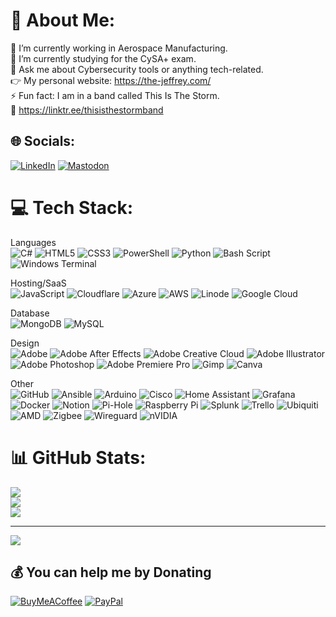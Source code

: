 # 💫 About Me:
🔭 I’m currently working in Aerospace Manufacturing.<br>🌱 I’m currently studying for the CySA+ exam.<br>💬 Ask me about Cybersecurity tools or anything tech-related.<br>👉 My personal website: https://the-jeffrey.com/<br>⚡ Fun fact: I am in a band called This Is The Storm.<br>🎼 https://linktr.ee/thisisthestormband


## 🌐 Socials:
[![LinkedIn](https://img.shields.io/badge/LinkedIn-%230077B5.svg?logo=linkedin&logoColor=white)](https://www.linkedin.com/in/fuller-jeffrey/) [![Mastodon](https://img.shields.io/badge/-MASTODON-%232B90D9?style=for-the-badge&logo=mastodon&logoColor=white)](https://infosec.exchange/deck/@sec3po) 

# 💻 Tech Stack:
Languages<br>
![C#](https://img.shields.io/badge/c%23-%23239120.svg?style=flat&logo=csharp&logoColor=white) ![HTML5](https://img.shields.io/badge/html5-%23E34F26.svg?style=flat&logo=html5&logoColor=white) ![CSS3](https://img.shields.io/badge/css3-%231572B6.svg?style=flat&logo=css3&logoColor=white) ![PowerShell](https://img.shields.io/badge/PowerShell-%235391FE.svg?style=flat&logo=powershell&logoColor=white) ![Python](https://img.shields.io/badge/python-3670A0?style=flat&logo=python&logoColor=ffdd54) ![Bash Script](https://img.shields.io/badge/bash_script-%23121011.svg?style=flat&logo=gnu-bash&logoColor=white) ![Windows Terminal](https://img.shields.io/badge/Windows%20Terminal-%234D4D4D.svg?style=flat&logo=windows-terminal&logoColor=white) 

Hosting/SaaS<br>
![JavaScript](https://img.shields.io/badge/javascript-%23323330.svg?style=flat&logo=javascript&logoColor=%23F7DF1E) ![Cloudflare](https://img.shields.io/badge/Cloudflare-F38020?style=flat&logo=Cloudflare&logoColor=white) ![Azure](https://img.shields.io/badge/azure-%230072C6.svg?style=flat&logo=microsoftazure&logoColor=white) ![AWS](https://img.shields.io/badge/AWS-%23FF9900.svg?style=flat&logo=amazon-aws&logoColor=white) ![Linode](https://img.shields.io/badge/linode-00A95C?style=flat&logo=linode&logoColor=white) ![Google Cloud](https://img.shields.io/badge/GoogleCloud-%234285F4.svg?style=flat&logo=google-cloud&logoColor=white) 

Database<br>
![MongoDB](https://img.shields.io/badge/MongoDB-%234ea94b.svg?style=flat&logo=mongodb&logoColor=white) ![MySQL](https://img.shields.io/badge/mysql-4479A1.svg?style=flat&logo=mysql&logoColor=white) 

Design<br>
![Adobe](https://img.shields.io/badge/adobe-%23FF0000.svg?style=flat&logo=adobe&logoColor=white) ![Adobe After Effects](https://img.shields.io/badge/Adobe%20After%20Effects-9999FF.svg?style=flat&logo=Adobe%20After%20Effects&logoColor=white) ![Adobe Creative Cloud](https://img.shields.io/badge/Adobe%20Creative%20Cloud-DA1F26.svg?style=flat&logo=Adobe%20Creative%20Cloud&logoColor=white) ![Adobe Illustrator](https://img.shields.io/badge/adobe%20illustrator-%23FF9A00.svg?style=flat&logo=adobe%20illustrator&logoColor=white) ![Adobe Photoshop](https://img.shields.io/badge/adobe%20photoshop-%2331A8FF.svg?style=flat&logo=adobe%20photoshop&logoColor=white) ![Adobe Premiere Pro](https://img.shields.io/badge/Adobe%20Premiere%20Pro-9999FF.svg?style=flat&logo=Adobe%20Premiere%20Pro&logoColor=white) ![Gimp](https://img.shields.io/badge/Gimp-657D8B?style=flat&logo=gimp&logoColor=FFFFFF) ![Canva](https://img.shields.io/badge/Canva-%2300C4CC.svg?style=flat&logo=Canva&logoColor=white) 

Other<br>
![GitHub](https://img.shields.io/badge/github-%23121011.svg?style=flat&logo=github&logoColor=white) ![Ansible](https://img.shields.io/badge/ansible-%231A1918.svg?style=flat&logo=ansible&logoColor=white) ![Arduino](https://img.shields.io/badge/-Arduino-00979D?style=flat&logo=Arduino&logoColor=white) ![Cisco](https://img.shields.io/badge/cisco-%23049fd9.svg?style=flat&logo=cisco&logoColor=black) ![Home Assistant](https://img.shields.io/badge/home%20assistant-%2341BDF5.svg?style=flat&logo=home-assistant&logoColor=white) ![Grafana](https://img.shields.io/badge/grafana-%23F46800.svg?style=flat&logo=grafana&logoColor=white) ![Docker](https://img.shields.io/badge/docker-%230db7ed.svg?style=flat&logo=docker&logoColor=white) ![Notion](https://img.shields.io/badge/Notion-%23000000.svg?style=flat&logo=notion&logoColor=white) ![Pi-Hole](https://img.shields.io/badge/pihole-%2396060C.svg?style=flat&logo=pi-hole&logoColor=white) ![Raspberry Pi](https://img.shields.io/badge/-Raspberry_Pi-C51A4A?style=flat&logo=Raspberry-Pi) ![Splunk](https://img.shields.io/badge/splunk-%23000000.svg?style=flat&logo=splunk&logoColor=white) ![Trello](https://img.shields.io/badge/Trello-%23026AA7.svg?style=flat&logo=Trello&logoColor=white) ![Ubiquiti](https://img.shields.io/badge/ubiquiti-%230559C9.svg?style=flat&logo=ubiquiti&logoColor=white) ![AMD](https://img.shields.io/badge/AMD-%23000000.svg?style=flat&logo=amd&logoColor=white) ![Zigbee](https://img.shields.io/badge/zigbee-%23EB0443.svg?style=flat&logo=zigbee&logoColor=white) ![Wireguard](https://img.shields.io/badge/wireguard-%2388171A.svg?style=flat&logo=wireguard&logoColor=white) ![nVIDIA](https://img.shields.io/badge/nVIDIA-%2376B900.svg?style=flat&logo=nVIDIA&logoColor=white)

# 📊 GitHub Stats:
![](https://github-readme-stats.vercel.app/api?username=FullerFi&theme=tokyonight&hide_border=false&include_all_commits=false&count_private=false)<br/>
![](https://github-readme-streak-stats.herokuapp.com/?user=FullerFi&theme=tokyonight&hide_border=false)<br/>
![](https://github-readme-stats.vercel.app/api/top-langs/?username=FullerFi&theme=tokyonight&hide_border=false&include_all_commits=false&count_private=false&layout=compact)

---
[![](https://visitcount.itsvg.in/api?id=FullerFi&icon=2&color=1)](https://visitcount.itsvg.in)

  ## 💰 You can help me by Donating
  [![BuyMeACoffee](https://img.shields.io/badge/Buy%20Me%20a%20Coffee-ffdd00?style=for-the-badge&logo=buy-me-a-coffee&logoColor=black)](https://buymeacoffee.com/fullerfi) [![PayPal](https://img.shields.io/badge/PayPal-00457C?style=for-the-badge&logo=paypal&logoColor=white)](https://paypal.me/fullerfi) 

  
<!-- Proudly created with GPRM ( https://gprm.itsvg.in ) -->
